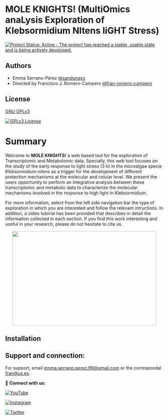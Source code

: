 # MOLE KNIGHTS! (MultiOmics anaLysis Exploration of Klebsormidium NItens liGHT Stress)

[![Project Status: Active - The project has reached a stable, usable
state and is being actively
developed.](http://www.repostatus.org/badges/latest/active.svg)](http://www.repostatus.org/#active)

## Authors

- Emma Serrano-Pérez [@sandungxs](https://github.com/sandungxs)
- Directed by Francisco J. Romero-Campero [@fran-romero-campero](https://github.com/fran-romero-campero)

## License

[GNU GPLv3](https://choosealicense.com/licenses/gpl-3.0/)

[![GPLv3 License](https://img.shields.io/badge/License-GPL%20v3-yellow.svg)](https://choosealicense.com/licenses/gpl-3.0/)

# Summary

Welcome to **MOLE KNIGHTS!** a web based tool for the exploration of Transcriptomic and Metabolomic data. Specially, this web tool focuses on the study of the early response to light stress (3 h) in the microalgae specie *Klebsormidium nitens* as a trigger for the development of different protection mechanisms at the molecular and celular level. We present the users opportunity to perform an integrative analysis between these transcriptomic and metabolic data to characterize the molecular mechanisms involved in the response to high light in Klebsormidium.

For more information, select from the left side navigation bar the type of exploration in which you are interested and follow the relevant intructions. In addition, a video tutorial has been provided that describes in detail the information collected in each section. If you find this work interesting and useful in your research, please do not hesitate to cite us. 

<p align="center">
  <img width="460" height="300" src="hhttps://github.com/sandungxs/MOLE-KNIGHTS/blob/main/ReadmeFiles/mole_git.png/460/300">
</p>


## Installation


## Support and connection:

For support, email emma.serrano.perez.99@gmail.com or the correspondal fran@us.es.

🔵 **Connect with us:**

[![YouTube](https://img.shields.io/youtube/channel/subscribers/UCRBDDVQHHisLcZtLPlYvmow)](https://www.youtube.com/channel/UCRBDDVQHHisLcZtLPlYvmow)

[![Instagram](https://img.shields.io/badge/Instagram-E4405F?style=for-the-badge&style=social&logo=instagram&logoColor=white)](https://www.instagram.com/greennetworks/?hl=es)

[![Twitter](https://img.shields.io/twitter/url?url=https%3A%2F%2Fshields.io)](https://twitter.com/fran_rom_cam?lang=es)
